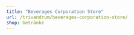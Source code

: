 ```yaml
---
title: "Beverages Corporation Store"
url: /trivandrum/beverages-corporation-store/
shop: Getränke
---
```

